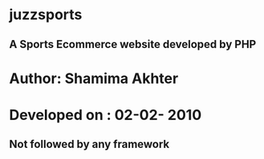 # juzzsports
## A Sports Ecommerce website developed by PHP 
# Author: Shamima Akhter
# Developed on : 02-02- 2010
## Not followed by any framework
